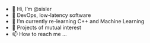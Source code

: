 - 👋 Hi, I’m @sisler
- 👀 DevOps, low-latency software
- 🌱 I’m currently re-learning C++ and Machine Learning
- 💞️ Projects of mutual interest
- 📫 How to reach me ...

<!---
sisler/sisler is a ✨ special ✨ repository because its `README.md` (this file) appears on your GitHub profile.
You can click the Preview link to take a look at your changes.
--->
